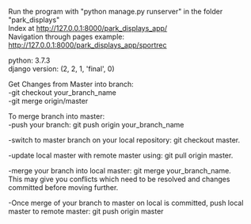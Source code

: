 Run the program with  "python manage.py runserver" in the folder "park_displays"  
Index at http://127.0.0.1:8000/park_displays_app/  
Navigation through pages example: http://127.0.0.1:8000/park_displays_app/sportrec  
  
python: 3.7.3  
django version: (2, 2, 1, 'final', 0)  
  
Get Changes from Master into branch:  
-git checkout your_branch_name  
-git merge origin/master  
  
To merge branch into master:  
-push your branch: git push origin your_branch_name  
  
-switch to master branch on your local repository: git checkout master.  
  
-update local master with remote master using: git pull origin master.  
  
-merge your branch into local master: git merge your_branch_name.  
This may give you conflicts which need to be resolved and changes committed before moving further.  
  
-Once merge of your branch to master on local is committed, push local master to remote master: git push origin master

